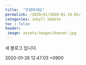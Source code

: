 ```yaml
---
title:  "안녕하세요"
permalink: /2020/01/2020-01-26-01/
categories: Jekyll Update
toc : false
header:
 image: assets/images/banner.jpg
---
```

새 블로그 입니다.

2020-01-26 12:47:03 +0900


